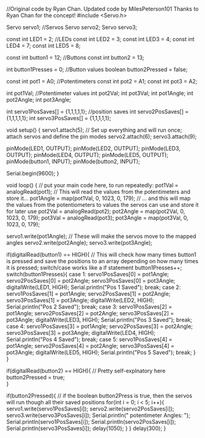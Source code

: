 //Original code by Ryan Chan. Updated code by MilesPeterson101 Thanks  to Ryan Chan for the concept!
#include <Servo.h>

Servo servo1; //Servos
Servo  servo2;
Servo servo3;

const int LED1 = 2; //LEDs
const int LED2 = 3;
const  int LED3 = 4;
const int LED4 = 7;
const int LED5 = 8;

const int button1  = 12; //Buttons
const int button2 = 13;

int button1Presses = 0; //Button  values
boolean button2Pressed = false;

const int pot1 = A0; //Potentimeters
const  int pot2 = A1; 
const int pot3 = A2;

int pot1Val; //Potentimeter values
int pot2Val;
int pot3Val;
int pot1Angle;
int pot2Angle;
int pot3Angle;

int  servo1PosSaves[] = {1,1,1,1,1}; //position saves
int servo2PosSaves[] = {1,1,1,1,1};
int  servo3PosSaves[] = {1,1,1,1,1};

void setup() {
  servo1.attach(5); //  Set up everything and will run once; attach servos and define the pin modes
  servo2.attach(6);
  servo3.attach(9);
  
  pinMode(LED1, OUTPUT);
  pinMode(LED2, OUTPUT);
  pinMode(LED3, OUTPUT);
  pinMode(LED4, OUTPUT);
  pinMode(LED5, OUTPUT);
  pinMode(button1, INPUT);
  pinMode(button2, INPUT);

 Serial.begin(9600);
}

void loop() {
  // put your main code here,  to run repeatedly: 
  pot1Val = analogRead(pot1); // This will read the values  from the potentimeters and store it...
  pot1Angle = map(pot1Val, 0, 1023, 0,  179); // ... and this will map the values from the potentiometers to values the  servos can use and store it for later use
  pot2Val = analogRead(pot2); 
  pot2Angle = map(pot2Val, 0, 1023, 0, 179);
  pot3Val = analogRead(pot3);
  pot3Angle = map(pot3Val, 0, 1023, 0, 179);
  
  servo1.write(pot1Angle);  // These will make the servos move to the mapped angles
  servo2.write(pot2Angle);  servo3.write(pot3Angle);
  
  if(digitalRead(button1) == HIGH){ // This  will check how many times button1 is pressed and save the positions to an array  depending on how many times it is pressed; switch/case works like a if statement
    button1Presses++;
    switch(button1Presses){
      case 1:
        servo1PosSaves[0]  = pot1Angle;
        servo2PosSaves[0] = pot2Angle;
        servo3PosSaves[0]  = pot3Angle;
        digitalWrite(LED1, HIGH);
        Serial.println("Pos  1 Saved");
        break;
      case 2:
         servo1PosSaves[1] = pot1Angle;
         servo2PosSaves[1] = pot2Angle;
         servo3PosSaves[1] = pot3Angle;
         digitalWrite(LED2, HIGH);
         Serial.println("Pos 2 Saved");
         break;
      case 3:
         servo1PosSaves[2] = pot1Angle;
         servo2PosSaves[2] = pot2Angle;
         servo3PosSaves[2] = pot3Angle;
         digitalWrite(LED3, HIGH);
         Serial.println("Pos 3 Saved");
         break;
       case 4:
         servo1PosSaves[3] = pot1Angle;
         servo2PosSaves[3] = pot2Angle;
         servo3PosSaves[3] = pot3Angle;
         digitalWrite(LED4, HIGH);
         Serial.println("Pos 4 Saved");
         break;
       case 5:
         servo1PosSaves[4] = pot1Angle;
         servo2PosSaves[4] = pot2Angle;
         servo3PosSaves[4] = pot3Angle;
         digitalWrite(LED5, HIGH);
         Serial.println("Pos 5 Saved");
         break;
    }
  }

  if(digitalRead(button2) == HIGH){ // Pretty  self-explnatory here
    button2Pressed = true;   
  }
  
  if(button2Pressed){  // if the boolean button2Press is true, then the servos will run though all their  saved positions
    for(int i = 0; i < 5; i++){
        servo1.write(servo1PosSaves[i]);
        servo2.write(servo2PosSaves[i]);
        servo3.write(servo3PosSaves[i]);
        Serial.println(" potentimeter Angles: ");
        Serial.println(servo1PosSaves[i]);
        Serial.println(servo2PosSaves[i]);
        Serial.println(servo3PosSaves[i]);
        delay(1050);
      }
  }
  delay(300);
}
